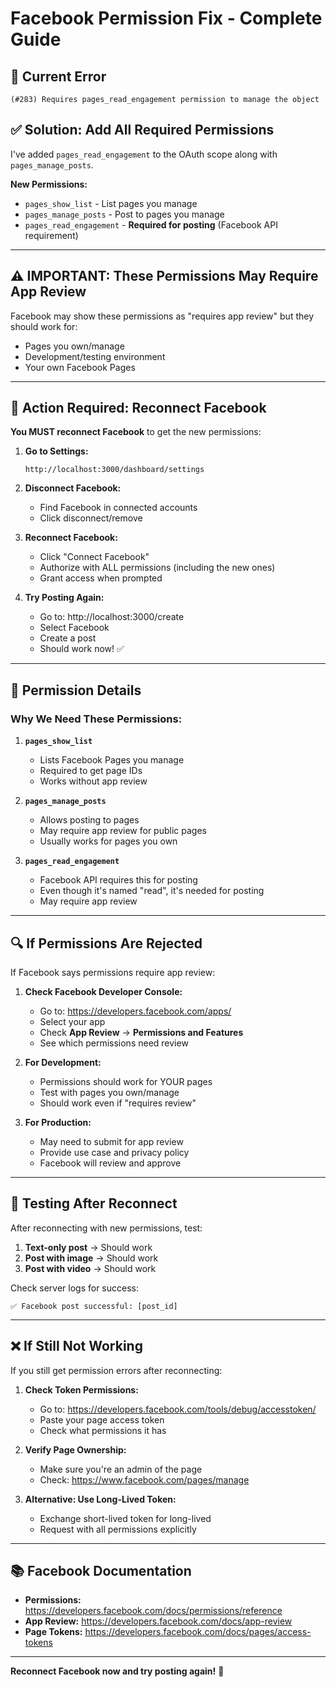 # Facebook Permission Fix - Complete Guide

## 🔴 Current Error
```
(#283) Requires pages_read_engagement permission to manage the object
```

## ✅ Solution: Add All Required Permissions

I've added `pages_read_engagement` to the OAuth scope along with `pages_manage_posts`.

**New Permissions:**
- `pages_show_list` - List pages you manage
- `pages_manage_posts` - Post to pages you manage
- `pages_read_engagement` - **Required for posting** (Facebook API requirement)

---

## ⚠️ IMPORTANT: These Permissions May Require App Review

Facebook may show these permissions as "requires app review" but they should work for:
- Pages you own/manage
- Development/testing environment
- Your own Facebook Pages

---

## 🔄 Action Required: Reconnect Facebook

**You MUST reconnect Facebook** to get the new permissions:

1. **Go to Settings:**
   ```
   http://localhost:3000/dashboard/settings
   ```

2. **Disconnect Facebook:**
   - Find Facebook in connected accounts
   - Click disconnect/remove

3. **Reconnect Facebook:**
   - Click "Connect Facebook"
   - Authorize with ALL permissions (including the new ones)
   - Grant access when prompted

4. **Try Posting Again:**
   - Go to: http://localhost:3000/create
   - Select Facebook
   - Create a post
   - Should work now! ✅

---

## 📝 Permission Details

### Why We Need These Permissions:

1. **`pages_show_list`**
   - Lists Facebook Pages you manage
   - Required to get page IDs
   - Works without app review

2. **`pages_manage_posts`**
   - Allows posting to pages
   - May require app review for public pages
   - Usually works for pages you own

3. **`pages_read_engagement`**
   - Facebook API requires this for posting
   - Even though it's named "read", it's needed for posting
   - May require app review

---

## 🔍 If Permissions Are Rejected

If Facebook says permissions require app review:

1. **Check Facebook Developer Console:**
   - Go to: https://developers.facebook.com/apps/
   - Select your app
   - Check **App Review** → **Permissions and Features**
   - See which permissions need review

2. **For Development:**
   - Permissions should work for YOUR pages
   - Test with pages you own/manage
   - Should work even if "requires review"

3. **For Production:**
   - May need to submit for app review
   - Provide use case and privacy policy
   - Facebook will review and approve

---

## 🧪 Testing After Reconnect

After reconnecting with new permissions, test:

1. **Text-only post** → Should work
2. **Post with image** → Should work
3. **Post with video** → Should work

Check server logs for success:
```
✅ Facebook post successful: [post_id]
```

---

## ❌ If Still Not Working

If you still get permission errors after reconnecting:

1. **Check Token Permissions:**
   - Go to: https://developers.facebook.com/tools/debug/accesstoken/
   - Paste your page access token
   - Check what permissions it has

2. **Verify Page Ownership:**
   - Make sure you're an admin of the page
   - Check: https://www.facebook.com/pages/manage

3. **Alternative: Use Long-Lived Token:**
   - Exchange short-lived token for long-lived
   - Request with all permissions explicitly

---

## 📚 Facebook Documentation

- **Permissions:** https://developers.facebook.com/docs/permissions/reference
- **App Review:** https://developers.facebook.com/docs/app-review
- **Page Tokens:** https://developers.facebook.com/docs/pages/access-tokens

---

**Reconnect Facebook now and try posting again!** 🚀

